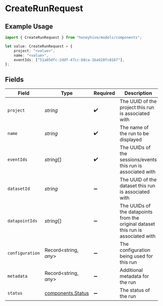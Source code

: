 # CreateRunRequest

## Example Usage

```typescript
import { CreateRunRequest } from "honeyhive/models/components";

let value: CreateRunRequest = {
    project: "<value>",
    name: "<value>",
    eventIds: ["51a05dfc-2ddf-47cc-b8ca-1ba928fc8167"],
};
```

## Fields

| Field                                                                             | Type                                                                              | Required                                                                          | Description                                                                       |
| --------------------------------------------------------------------------------- | --------------------------------------------------------------------------------- | --------------------------------------------------------------------------------- | --------------------------------------------------------------------------------- |
| `project`                                                                         | *string*                                                                          | :heavy_check_mark:                                                                | The UUID of the project this run is associated with                               |
| `name`                                                                            | *string*                                                                          | :heavy_check_mark:                                                                | The name of the run to be displayed                                               |
| `eventIds`                                                                        | *string*[]                                                                        | :heavy_check_mark:                                                                | The UUIDs of the sessions/events this run is associated with                      |
| `datasetId`                                                                       | *string*                                                                          | :heavy_minus_sign:                                                                | The UUID of the dataset this run is associated with                               |
| `datapointIds`                                                                    | *string*[]                                                                        | :heavy_minus_sign:                                                                | The UUIDs of the datapoints from the original dataset this run is associated with |
| `configuration`                                                                   | Record<string, *any*>                                                             | :heavy_minus_sign:                                                                | The configuration being used for this run                                         |
| `metadata`                                                                        | Record<string, *any*>                                                             | :heavy_minus_sign:                                                                | Additional metadata for the run                                                   |
| `status`                                                                          | [components.Status](../../models/components/status.md)                            | :heavy_minus_sign:                                                                | The status of the run                                                             |